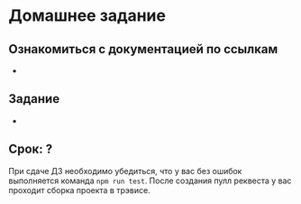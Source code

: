 # Домашнее задание #

## Ознакомиться с документацией по ссылкам

-

## Задание

*

## Срок: ?

При сдаче ДЗ необходимо убедиться, что у вас без ошибок выполняется команда `npm run test`.
После создания пулл реквеста у вас проходит сборка проекта в трэвисе.
